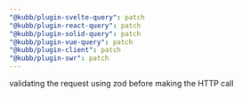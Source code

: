 ```yaml
---
"@kubb/plugin-svelte-query": patch
"@kubb/plugin-react-query": patch
"@kubb/plugin-solid-query": patch
"@kubb/plugin-vue-query": patch
"@kubb/plugin-client": patch
"@kubb/plugin-swr": patch
---
```


validating the request using zod before making the HTTP call

